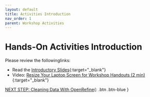 ```yaml
---
layout: default
title: Activities Introduction
nav_order: 1
parent: Workshop Activities
---
```

# Hands-On Activities Introduction

Please review the followinglinks:

- Read the  [Introductory Slides](https://docs.google.com/presentation/d/1FITD-nGFRFCakiwnMHvmwt7BLVGDLsQJwcBJ5e829RM/edit){:target="_blank"}
- Video: [Resize Your Laptop Screen for Workshop Handouts (2 min)](https://www.youtube.com/watch?v=Igk5hZUfzN0){:target="_blank"}


[NEXT STEP: Cleaning Data With OpenRefine](act-1.html){: .btn .btn-blue }
